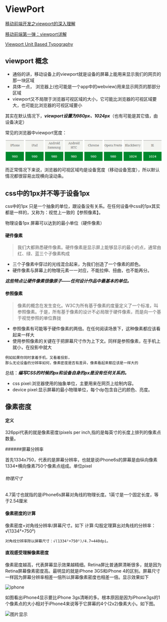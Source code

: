 # ViewPort

[移动前端开发之viewport的深入理解](http://www.cnblogs.com/2050/p/3877280.html)

[移动前端第一弹：viewport详解](http://blog.doyoe.com/2015/10/13/mobile/%E7%A7%BB%E5%8A%A8%E5%89%8D%E7%AB%AF%E7%AC%AC%E4%B8%80%E5%BC%B9%EF%BC%9Aviewport%E8%AF%A6%E8%A7%A3/)

[Viewport Unit Based Typography](http://zellwk.com/blog/viewport-based-typography/)



## viewport 概念

+ 通俗的讲，移动设备上的viewport就是设备的屏幕上能用来显示我们的网页的那一块区域
+ 具体一点， 浏览器上(也可能是一个app中的webview)用来显示网页的那部分区域
+ viewport又不局限于浏览器可视区域的大小，它可能比浏览器的可视区域要大，也可能比浏览器的可视区域要小

其实在默认情况下，***viewport设置为980px、1024px***（也有可能是其它值，由设备决定）

常见的浏览器中viewport宽度：

![各个浏览器viewport宽度](images/broswer_viewport_width.png)

而正常情况下来说，浏览器的可视区域均是设备宽度（移动设备宽度），所以默认情况都很容易出现横向滚动条。

## css中的1px并不等于设备1px

css中的1px
	只是一个抽象的单位，跟设备没有关系。在任何设备中css的1px其实都是一样的，又称为：视觉上一致的【参照像素】。

物理设备1px
	屏幕可以达到的最小单位（硬件像素）

#### 硬件像素

> 我们大都熟悉硬件像素。硬件像素是显示屏上能够显示的最小的点，通常由红、绿、蓝三个子像素构成

+ 三个子像素中穿过的光线混合起来，为我们创造了一个像素的颜色。
+ 硬件像素与屏幕上的物理元素一一对应，不能拉伸、扭曲，也不能再分。

***这些特点让硬件像素很像原子——任何设计作品中最基本的单位。***

#### 参照像素

> 像素的概念在发生变化。W3C为所有基于像素的度量定义了一个标准，叫参照像素。于是，所有基于像素的设计不必局限于硬件像素，而是向一个基于视觉参照的单位靠拢

+ 参照像素有可能等于硬件像素的两倍。在任何阅读场景下，这种像素都应该看起来一样大
+ 使用参照像素的关键在于把屏幕尺寸作为上下文。同样是参照像素，在手机上就小，在投影中就大

```
例如如果你同时拿着手机，又看着投影，
那么无论设备的分辨率如何，像素密度是否有差异，像素看起来都应该是一样大的

```

总结：***编写CSS的时候的px和设备自身的px是没有任何关系的。***
+ css pixel:浏览器使用的抽象单位，主要用来在网页上绘制内容。
+ device pixel:显示屏幕的最小物理单位，每个dp包含自己的颜色、亮度。

## 像素密度


#### 定义

326ppi代表的就是像素密度(pixels per inch,指的是每英寸的长度上排列的像素点数量。

######屏幕分辨率

首先1334x750，代表的是屏幕分辨率，也就是说iPhone6s的屏幕是由纵向像素1334*横向像素750个像素点组成。单位pixel

###### 物理尺寸

4.7英寸也就指的是iPhone6s屏幕对角线的物理长度。1英寸是一个固定长度，等于2.54厘米

#### 像素密度的计算

像素密度=对角线分辨率/屏幕尺寸。如下
计算:勾股定理算出对角线的分辨率：√(1334²+750²)

```
对角线分辨率除以屏幕尺寸：√(1334²+750²)/4.7≈440dpi。
```

#### 直观感受理解像素密度

像素密度越高，代表屏幕显示效果越精细。Retina屏比普通屏清晰很多，就是因为Retina屏幕像素密度高。最明显的就是iPhone 3GS和iPhone 4的区别。屏幕尺寸一样因为屏幕分辨率相差一倍所以屏幕像素密度也相差一倍。显示效果如下

![iphone](images/pixel_articlex1.png)

如图看出iPhone4显示要比iPhone 3gs清晰的多。根本原因是因为iPhone3gs的1个像素点的大小相对于iPhone4来说等于它屏幕的4个(2x2)像素大小。如下图。

![图片显示](images/pixel_articlex2.png)

